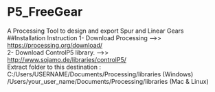 # P5_FreeGear
A Processing Tool to design and export Spur and Linear Gears</br>
##Installation Instruction
1-  Download Processing -->>  https://processing.org/download/</br>
2-  Download ControlP5 library. -->> http://www.sojamo.de/libraries/controlP5/</br>
 Extract folder to this destination : </br>
C:/Users/USERNAME/Documents/Processing/libraries  (Windows)</br>
/Users/your_user_name/Documents/Processing/libraries (Mac & Linux)</br>





